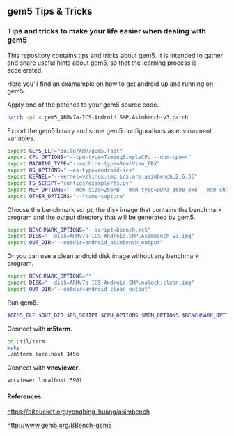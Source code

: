 ## gem5 Tips & Tricks
### **Tips and tricks to make your life easier when dealing with gem5**

This repository contains tips and tricks about gem5. It is intended to gather and share useful hints about gem5, so that the learning process is accelerated.

Here you'll find an examample on how to get android up and running on gem5.

Apply one of the patches to your gem5 source code.

```bash
patch -p1 < gem5_ARMv7a-ICS-Android.SMP.Asimbench-v3.patch
```

Export the gem5 binary and some gem5 configurations as environment variables.

```bash
export GEM5_ELF="build/ARM/gem5.fast"
export CPU_OPTIONS="--cpu-type=TimingSimpleCPU --num-cpu=4"
export MACHINE_TYPE="--machine-type=RealView_PBX"
export OS_OPTIONS="--os-type=android-ics"
export KERNEL="--kernel=vmlinux.smp.ics.arm.asimbench.2.6.35"
export FS_SCRIPT="configs/example/fs.py"
export MEM_OPTIONS="--mem-size=256MB --mem-type=DDR3_1600_8x8 --mem-channels=2 --caches --l2cache"
export OTHER_OPTIONS="--frame-capture"
```

Choose the benchmark script, the disk image that contains the benchmark
program and the output directory that will be generated by gem5.

```bash
export BENCHMARK_OPTIONS="--script=bbench.rcS"
export DISK="--disk=ARMv7a-ICS-Android.SMP.Asimbench-v3.img"
export OUT_DIR="--outdir=android_asimbench_output"
```

Or you can use a clean android disk image without any benchmark program.

```bash
export BENCHMARK_OPTIONS=""
export DISK="--disk=ARMv7a-ICS-Android.SMP.nolock.clean.img"
export OUT_DIR="--outdir=android_clean_output"
```

Run gem5.

```bash
$GEM5_ELF $OUT_DIR $FS_SCRIPT $CPU_OPTIONS $MEM_OPTIONS $BENCHMARK_OPTIONS $MACHINE_TYPE $KERNEL $DISK $OS_OPTIONS $OTHER_OPTIONS
```

Connect with **m5term**.

```bash
cd util/term
make
./m5term localhost 3456
```

Connect with **vncviewer**.

```bash
vncviewer localhost:5901
```

#### References:

https://bitbucket.org/yongbing_huang/asimbench

http://www.gem5.org/BBench-gem5
